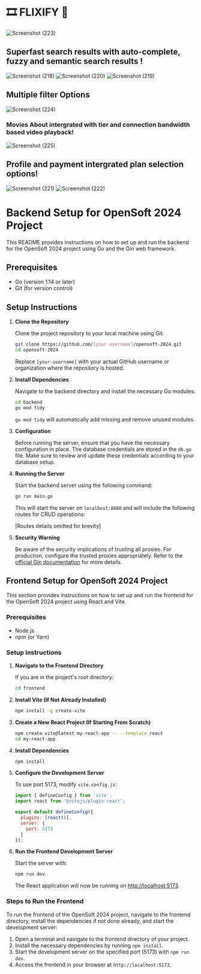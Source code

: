 # 🎞️ FLIXIFY 🍿 
![Screenshot (223)](https://github.com/LAL-BAHADUR-SHASTRI/opensoft-2024/assets/106598909/edc5fe20-a322-4372-9be7-313dc9b0c51f)
## Superfast search results with auto-complete, fuzzy and semantic search results !
![Screenshot (218)](https://github.com/LAL-BAHADUR-SHASTRI/opensoft-2024/assets/106598909/22e001a8-1201-4874-a12c-5aa3bf3335bd)
![Screenshot (220)](https://github.com/LAL-BAHADUR-SHASTRI/opensoft-2024/assets/106598909/52cd0c26-6be5-4f30-b3b5-97405c46140d)
![Screenshot (219)](https://github.com/LAL-BAHADUR-SHASTRI/opensoft-2024/assets/106598909/982e80f5-dd9c-42ba-a9d2-e7d348c819af)
## Multiple filter Options
![Screenshot (224)](https://github.com/LAL-BAHADUR-SHASTRI/opensoft-2024/assets/106598909/b127211f-8eda-4594-8575-83c251e8261a)
### Movies About intergrated with tier and connection bandwidth based video playback!
![Screenshot (225)](https://github.com/LAL-BAHADUR-SHASTRI/opensoft-2024/assets/106598909/091d8a44-102c-43a4-a751-f5b1db848b79)
## Profile and payment intergrated plan selection options!
![Screenshot (221)](https://github.com/LAL-BAHADUR-SHASTRI/opensoft-2024/assets/106598909/9197204d-153f-413d-af2a-a72a8b2a574e)
![Screenshot (222)](https://github.com/LAL-BAHADUR-SHASTRI/opensoft-2024/assets/106598909/dc52cc87-0e11-4d0b-9db8-c6f02ee315d4)

# Backend Setup for OpenSoft 2024 Project





This README provides instructions on how to set up and run the backend for the OpenSoft 2024 project using Go and the Gin web framework.

## Prerequisites

- Go (version 1.14 or later)
- Git (for version control)

## Setup Instructions

1. **Clone the Repository**

    Clone the project repository to your local machine using Git:

    ```bash
    git clone https://github.com/[your-username]/opensoft-2024.git
    cd opensoft-2024
    ```

    Replace `[your-username]` with your actual GitHub username or organization where the repository is hosted.

2. **Install Dependencies**

    Navigate to the backend directory and install the necessary Go modules:

    ```bash
    cd backend
    go mod tidy
    ```

    `go mod tidy` will automatically add missing and remove unused modules.

3. **Configuration**

    Before running the server, ensure that you have the necessary configuration in place. The database credentials are stored in the `db.go` file. Make sure to review and update these credentials according to your database setup.

4. **Running the Server**

    Start the backend server using the following command:

    ```bash
    go run main.go
    ```

    This will start the server on `localhost:8080` and will include the following routes for CRUD operations:

    [Routes details omitted for brevity]

5. **Security Warning**

    Be aware of the security implications of trusting all proxies. For production, configure the trusted proxies appropriately. Refer to the [official Gin documentation](https://pkg.go.dev/github.com/gin-gonic/gin#readme-don-t-trust-all-proxies) for more details.

## Frontend Setup for OpenSoft 2024 Project

This section provides instructions on how to set up and run the frontend for the OpenSoft 2024 project using React and Vite.

### Prerequisites

- Node.js
- npm (or Yarn)

### Setup Instructions

1. **Navigate to the Frontend Directory**

    If you are in the project's root directory:

    ```bash
    cd frontend
    ```

2. **Install Vite (If Not Already Installed)**

    ```bash
    npm install -g create-vite
    ```

3. **Create a New React Project (If Starting From Scratch)**

    ```bash
    npm create vite@latest my-react-app -- --template react
    cd my-react-app
    ```

4. **Install Dependencies**

    ```bash
    npm install
    ```

5. **Configure the Development Server**

    To use port 5173, modify `vite.config.js`:

    ```javascript
    import { defineConfig } from 'vite';
    import react from '@vitejs/plugin-react';

    export default defineConfig({
      plugins: [react()],
      server: {
        port: 5173
      }
    });
    ```

6. **Run the Frontend Development Server**

    Start the server with:

    ```bash
    npm run dev
    ```

    The React application will now be running on [http://localhost:5173](http://localhost:5173).

### Steps to Run the Frontend

To run the frontend of the OpenSoft 2024 project, navigate to the frontend directory, install the dependencies if not done already, and start the development server:

1. Open a terminal and navigate to the frontend directory of your project.
2. Install the necessary dependencies by running `npm install`.
3. Start the development server on the specified port (5173) with `npm run dev`.
4. Access the frontend in your browser at `http://localhost:5173`.

